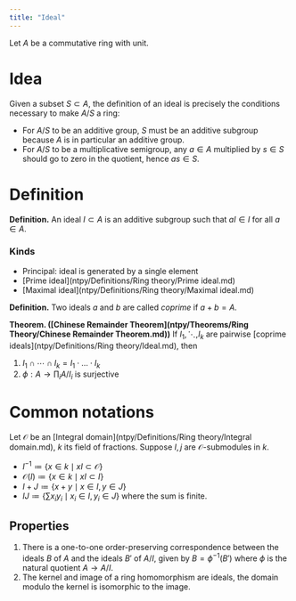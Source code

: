 ```yaml
---
title: "Ideal"
---
```


Let $A$ be a commutative ring with unit.

# Idea
Given a subset $S\subset A$, the definition of an ideal is precisely the conditions necessary to make $A/S$ a ring:
- For $A/S$ to be an additive group, $S$ must be an additive subgroup because $A$ is in particular an additive group.
- For $A/S$ to be a multiplicative semigroup, any $a\in A$ multiplied by $s\in S$ should go to zero in the quotient, hence $as\in S$.
# Definition

**Definition.** An ideal $I\subset A$ is an additive subgroup such that $aI\in I$ for all $a\in A$.

### Kinds
- Principal: ideal is generated by a single element
- [Prime ideal](ntpy/Definitions/Ring theory/Prime ideal.md)
- [Maximal ideal](ntpy/Definitions/Ring theory/Maximal ideal.md)

**Definition.** Two ideals $a$ and $b$ are called _coprime_ if $a+b=A$.

**Theorem. ([Chinese Remainder Theorem](ntpy/Theorems/Ring Theory/Chinese Remainder Theorem.md))** If $I_1,\ddots,I_k$ are pairwise [coprime ideals](ntpy/Definitions/Ring theory/Ideal.md), then
1. $I_1\cap\cdots\cap I_k=I_1\cdot \dots \cdot I_k$
2. $\phi:A\to\prod_i A/I_i$ is surjective

# Common notations
Let $\mathcal{O}$ be an [Integral domain](ntpy/Definitions/Ring theory/Integral domain.md), $k$ its field of fractions. Suppose $I,j$ are $\mathcal{O}$-submodules in $k$.
- $I^{-1}\coloneqq\{x\in k\mid xI\subset\mathcal{O}\}$
- $\mathcal{O}(I)\coloneqq\{x\in k\mid xI\subset I\}$
- $I+J\coloneqq\{x+y\mid x\in I, y\in J\}$
- $IJ\coloneqq\{\sum x_iy_i\mid x_i\in I,y_i\in J\}$ where the sum is finite.

## Properties
1. There is a one-to-one order-preserving correspondence between the ideals $B$ of $A$ and the ideals $B'$ of $A/I$, given by $B=\phi^{-1}(B')$ where $\phi$ is the natural quotient $A\to A/I$.
2. The kernel and image of a ring homomorphism are ideals, the domain modulo the kernel is isomorphic to the image.
